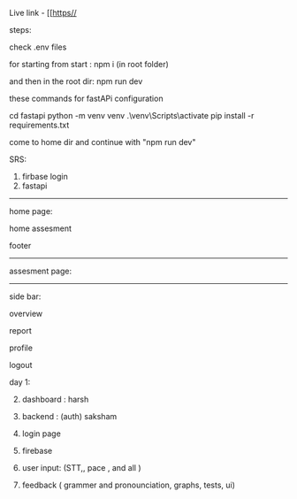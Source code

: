 Live link - [[[https//](https://www.harshwardhan.tech/)

steps: 

check .env files

for starting from start :
npm i (in root folder)

and then in the root dir: 
npm run dev


these commands for fastAPi configuration

cd fastapi
python -m venv venv
.\venv\Scripts\activate
pip install -r requirements.txt


come to home dir and continue with "npm run dev"






SRS:


1. firbase login 
2. fastapi




-------------------------------------------------------------
home page:

home 
assesment 


footer

 -------------------------------------------------------------

assesment page:


 -------------------------------------------------------------
side bar:


overview

report

profile

logout









day 1:



2. dashboard : harsh
3. backend : (auth) saksham
3. login page
4. firebase


5. user input: (STT,, pace , and all )


6. feedback ( grammer and pronounciation, graphs, tests, ui)








